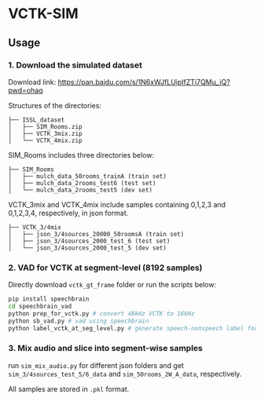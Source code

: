 # VCTK-SIM

## Usage

### 1. Download the simulated dataset

Download link: https://pan.baidu.com/s/1N6xWJfLUipIfZTi7QMu_jQ?pwd=ohaq 


Structures of the directories:

```
├── ISSL_dataset
│   ├── SIM_Rooms.zip
│   ├── VCTK_3mix.zip
│   └── VCTK_4mix.zip
```

SIM_Rooms includes three directories below:

```
├── SIM_Rooms
│   ├── mulch_data_50rooms_trainA (train set)
│   ├── mulch_data_2rooms_test6 (test set)
│   └── mulch_data_2rooms_test5 (dev set)
```

VCTK_3mix and VCTK_4mix include samples containing 0,1,2,3 and 0,1,2,3,4, respectively, in json format.

```
├── VCTK_3/4mix
│   ├── json_3/4sources_20000_50roomsA (train set)
│   ├── json_3/4sources_2000_test_6 (test set)
│   └── json_3/4sources_2000_test_5 (dev set)
```

### 2. VAD for VCTK at segment-level (8192 samples)
Directly download `vctk_gt_frame` folder or run the scripts below:
```bash
pip install speechbrain
cd speechbrain_vad
python prep_for_vctk.py # convert 48kHz VCTK to 16kHz
python sb_vad.py # vad using speechbrain
python label_vctk_at_seg_level.py # generate speech-nonspeech label for VCTK at segment-level
```


### 3. Mix audio and slice into segment-wise samples

run `sim_mix_audio.py` for different json folders and get  `sim_3/4sources_test_5/6_data` and  `sim_50rooms_2W_A_data`, respectively.

All samples are stored in `.pkl` format.
